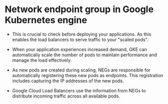 # Network endpoint group in Google Kubernetes engine

- This is crucial to check before deploying your applications. As this enables the load balancers to serve traffic to your "scaled pods".

- When your application experiences increased demand, GKE can automatically scale the number of pods to maintain performance and manage the load effectively.

- As new pods are created during scaling, NEGs are responsible for automatically registering these new pods as endpoints. This registration includes capturing the IP addresses of the new pods.

- Google Cloud Load Balancers use the information from NEGs to distribute incoming traffic across all available pods.